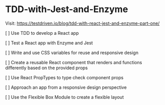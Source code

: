 # TDD-with-Jest-and-Enzyme

Visit: https://testdriven.io/blog/tdd-with-react-jest-and-enzyme-part-one/

[ ] Use TDD to develop a React app

[ ] Test a React app with Enzyme and Jest

[ ] Write and use CSS variables for reuse and responsive design

[ ] Create a reusable React component that renders and functions differently based on the provided props

[ ] Use React PropTypes to type check component props

[ ] Approach an app from a responsive design perspective

[ ] Use the Flexible Box Module to create a flexible layout
